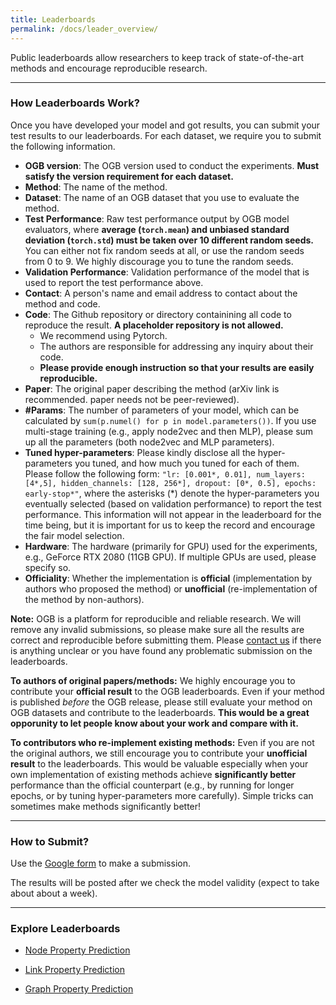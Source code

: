 ```yaml
---
title: Leaderboards
permalink: /docs/leader_overview/
---
```


Public leaderboards allow researchers to keep track of state-of-the-art methods and encourage reproducible research.

-----

### How Leaderboards Work?

Once you have developed your model and got results, you can submit your test results to our leaderboards. 
For each dataset, we require you to submit the following information.

- **OGB version**: The OGB version used to conduct the experiments. **Must satisfy the version requirement for each dataset.**
- **Method**: The name of the method.
- **Dataset**: The name of an OGB dataset that you use to evaluate the method.
- **Test Performance**: Raw test performance output by OGB model evaluators, where **average (`torch.mean`) and unbiased standard deviation (`torch.std`) must be taken over 10 different random seeds.** You can either not fix random seeds at all, or use the random seeds from 0 to 9. We highly discourage you to tune the random seeds.
- **Validation Performance**: Validation performance of the model that is used to report the test performance above.
- **Contact**: A person's name and email address to contact about the method and code. 
- **Code**: The Github repository or directory containining all code to reproduce the result. **A placeholder repository is not allowed.**
    - We recommend using Pytorch.
    - The authors are responsible for addressing any inquiry about their code. 
    - **Please provide enough instruction so that your results are easily reproducible.**
- **Paper**: The original paper describing the method (arXiv link is recommended. paper needs not be peer-reviewed). 
- **#Params**: The number of parameters of your model, which can be calculated by `sum(p.numel() for p in model.parameters())`. If you use multi-stage training (e.g., apply node2vec and then MLP), please sum up all the parameters (both node2vec and MLP parameters).
- **Tuned hyper-parameters**: Please kindly disclose all the hyper-parameters you tuned, and how much you tuned for each of them. Please follow the following form: `"lr: [0.001*, 0.01], num_layers: [4*,5], hidden_channels: [128, 256*], dropout: [0*, 0.5], epochs: early-stop*"`, where the asterisks (\*) denote the hyper-parameters you eventually selected (based on validation performance) to report the test performance. This information will not appear in the leaderboard for the time being, but it is important for us to keep the record and encourage the fair model selection.
- **Hardware**: The hardware (primarily for GPU) used for the experiments, e.g., GeForce RTX 2080 (11GB GPU). If multiple GPUs are used, please specify so.
- **Officiality**: Whether the implementation is **official** (implementation by authors who proposed the method) or **unofficial** (re-implementation of the method by non-authors).

**Note:** OGB is a platform for reproducible and reliable research. We will remove any invalid submissions, so please make sure all the results are correct and reproducible before submitting them.
Please [contact us](mailto:ogb@cs.stanford.edu) if there is anything unclear or you have found any problematic submission on the leaderboards.

**To authors of original papers/methods:** We highly encourage you to contribute your **official result** to the OGB leaderboards. Even if your method is published *before* the OGB release, please still evaluate your method on OGB datasets and contribute to the leaderboards. **This would be a great opporunity to let people know about your work and compare with it.**

**To contributors who re-implement existing methods:** Even if you are not the original authors, we still encourage you to contribute your **unofficial result** to the leaderboards. This would be valuable especially when your own implementation of existing methods achieve **significantly better** performance than the official counterpart (e.g., by running for longer epochs, or by tuning hyper-parameters more carefully).
Simple tricks can sometimes make methods significantly better!

----

### How to Submit?

Use the [Google form](https://forms.gle/7PB7375i5P1rHgng6) to make a submission. 

The results will be posted after we check the model validity (expect to take about about a week). 

-----

### Explore Leaderboards

* [Node Property Prediction](../leader_nodeprop)

* [Link Property Prediction](../leader_linkprop)

* [Graph Property Prediction](../leader_graphprop)
